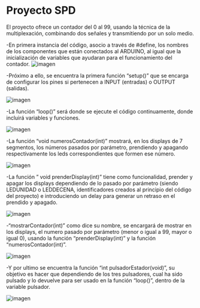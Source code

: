 # Proyecto SPD

El proyecto ofrece un contador del 0 al 99, usando la técnica de la multiplexación, combinando dos señales y transmitiendo por un solo medio.


-En primera instancia del código, asocio a través de #define, los nombres de los componentes que están conectados al ARDUINO, al igual que la inicialización de variables que ayudaran para el funcionamiento del contador.
![imagen](https://github.com/BARBOZAMATIAS5/proyecto_spd/assets/117691193/e2c013b3-98dc-4743-af33-4af29031a8aa)

-Próximo a ello, se encuentra la primera función “setup()” que se encarga de configurar los pines si pertenecen a INPUT (entradas) o OUTPUT (salidas).

![imagen](https://github.com/BARBOZAMATIAS5/proyecto_spd/assets/117691193/238e4d18-ef78-403e-a45f-c2e60375458e)

-La función “loop()” será donde se ejecute el código continuamente, donde incluirá variables y funciones.

![imagen](https://github.com/BARBOZAMATIAS5/proyecto_spd/assets/117691193/9d8b0cd0-176c-41f5-a4f9-f25e83395c4b)


-La función “void numerosContador(int)” mostrará, en los displays de 7 segmentos, los números pasados por parámetro, prendiendo y apagando respectivamente los leds correspondientes que formen ese número.

![imagen](https://github.com/BARBOZAMATIAS5/proyecto_spd/assets/117691193/60acdd14-106b-486e-a952-24edb21025d4)

-La función ” void prenderDisplay(int)” tiene como funcionalidad, prender y apagar los displays dependiendo de lo pasado por parámetro (siendo LEDUNIDAD o LEDDECENA, identificadores creados al principio del código del proyecto) e introduciendo un delay para generar un retraso en el prendido y apagado.

![imagen](https://github.com/BARBOZAMATIAS5/proyecto_spd/assets/117691193/b61b106e-9828-481e-9b0a-06255db738f0)

-“mostrarContador(int)” como dice su nombre, se encargará de mostrar en los displays, el numero pasado por parámetro (menor o igual a 99, mayor o igual 0), usando la función “prenderDisplay(int)” y la función “numerosContador(int)”.

![imagen](https://github.com/BARBOZAMATIAS5/proyecto_spd/assets/117691193/16223618-d6e2-4de0-a04c-42703de2cb0a)

-Y por ultimo se encuentra la función “int pulsadorEstador(void)”, su objetivo es hacer que dependiendo de los tres pulsadores, cual ha sido pulsado y lo devuelve para ser usado en la función “loop()”, dentro de la variable pulsador.

![imagen](https://github.com/BARBOZAMATIAS5/proyecto_spd/assets/117691193/17f084b8-a64e-4d04-a974-3896d9a376af)
